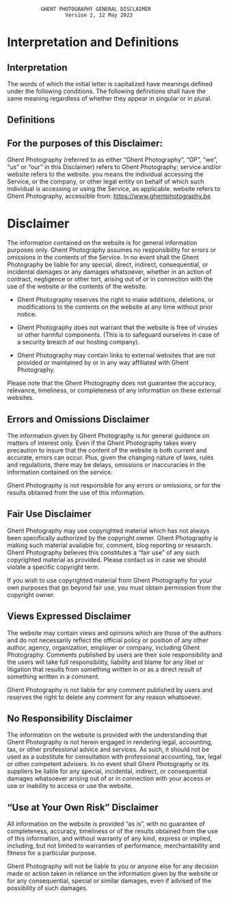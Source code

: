                GHENT PHOTOGRAPHY GENERAL DISCLAIMER
                       Version 2, 12 May 2023

# Interpretation and Definitions

## Interpretation

The words of which the initial letter is capitalized have meanings defined under the following conditions. The following definitions shall have the same meaning regardless of whether they appear in singular or in plural.

## Definitions

## For the purposes of this Disclaimer:

Ghent Photography (referred to as either “Ghent Photography”, “GP”, “we”, “us” or “our” in this Disclaimer) refers to Ghent Photography;
service and/or website refers to the website.
you means the individual accessing the Service, or the company, or other legal entity on behalf of which such individual is accessing or using the Service, as applicable.
website refers to Ghent Photography, accessible from: https://www.ghentphotography.be

# Disclaimer

The information contained on the website is for general information purposes only. Ghent Photography assumes no responsibility for errors or omissions in the contents of the Service. In no event shall the Ghent Photography be liable for any special, direct, indirect, consequential, or incidental damages or any damages whatsoever, whether in an action of contract, negligence or other tort, arising out of or in connection with the use of the website or the contents of the website.

* Ghent Photography reserves the right to make additions, deletions, or modifications to the contents on the website at any time without prior notice.

* Ghent Photography does not warrant that the website is free of viruses or other harmful components. (This is to safeguard ourselves in case of a security breach of our hosting company).

* Ghent Photography may contain links to external websites that are not provided or maintained by or in any way affiliated with Ghent Photography.

Please note that the Ghent Photography does not guarantee the accuracy, relevance, timeliness, or completeness of any information on these external websites.

## Errors and Omissions Disclaimer

The information given by Ghent Photography is for general guidance on matters of interest only. Even if the Ghent Photography takes every precaution to insure that the content of the website is both current and accurate, errors can occur. Plus, given the changing nature of laws, rules and regulations, there may be delays, omissions or inaccuracies in the information contained on the service.

Ghent Photography is not responsible for any errors or omissions, or for the results obtained from the use of this information.

## Fair Use Disclaimer

Ghent Photography may use copyrighted material which has not always been specifically authorized by the copyright owner. Ghent Photography is making such material available for, comment, blog reporting or research. Ghent Photography believes this constitutes a “fair use” of any such copyrighted material as provided. Please contact us in case we should violate a specific copyright term.

If you wish to use copyrighted material from Ghent Photography for your own purposes that go beyond fair use, you must obtain permission from the copyright owner.

## Views Expressed Disclaimer

The website may contain views and opinions which are those of the authors and do not necessarily reflect the official policy or position of any other author, agency, organization, employer or company, including Ghent Photography. Comments published by users are their sole responsibility and the users will take full responsibility, liability and blame for any libel or litigation that results from something written in or as a direct result of something written in a comment.

Ghent Photography is not liable for any comment published by users and reserves the right to delete any comment for any reason whatsoever.

## No Responsibility Disclaimer

The information on the website is provided with the understanding that Ghent Photography is not herein engaged in rendering legal, accounting, tax, or other professional advice and services. As such, it should not be used as a substitute for consultation with professional accounting, tax, legal or other competent advisers. In no event shall Ghent Photography or its suppliers be liable for any special, incidental, indirect, or consequential damages whatsoever arising out of or in connection with your access or use or inability to access or use the website.

## “Use at Your Own Risk” Disclaimer

All information on the website is provided “as is”, with no guarantee of completeness, accuracy, timeliness or of the results obtained from the use of this information, and without warranty of any kind, express or implied, including, but not limited to warranties of performance, merchantability and fitness for a particular purpose.

Ghent Photography will not be liable to you or anyone else for any decision made or action taken in reliance on the information given by the website or for any consequential, special or similar damages, even if advised of the possibility of such damages.

